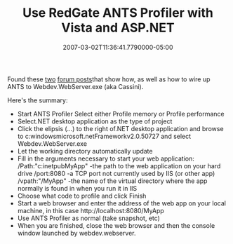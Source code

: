 ﻿---
title: Use RedGate ANTS Profiler with Vista and ASP.NET
date: "2007-03-02T11:36:41.7790000-05:00"
description: Found these two forum posts that show how, as well as how to wire
featuredImage: img/use-redgate-ants-profiler-with-vista-and-asp-net-featured.png
---

Found these [two](http://www.red-gate.com/MessageBoard/viewtopic.php?t=3770&highlight=vista) [forum posts](http://www.red-gate.com/MessageBoard/viewtopic.php?t=3472)that show how, as well as how to wire up ANTS to Webdev.WebServer.exe (aka Cassini).

Here's the summary:


* Start ANTS Profiler Select either Profile memory or Profile performance
* Select.NET desktop application as the type of project
* Click the elipsis (…) to the right of.NET desktop application and browse to c:windowsmicrosoft.netFrameworkv2.0.50727 and select Webdev.WebServer.exe
* Let the working directory automatically update
* Fill in the arguments necessary to start your web application:
 /Path:"c:inetpubMyApp" -the path to the web application on your hard drive
 /port:8080 -a TCP port not currently used by IIS (or other app)
 /vpath:"/MyApp" -the name of the virtual directory where the app normally is found in when you run it in IIS
* Choose what code to profile and click Finish
* Start a web browser and enter the address of the web app on your local machine, in this case http://localhost:8080/MyApp
* Use ANTS Profiler as normal (take snapshot, etc)
* When you are finished, close the web browser and then the console window launched by webdev.webserver.

